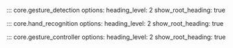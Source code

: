 ::: core.gesture_detection
    options:
      heading_level: 2
      show_root_heading: true

::: core.hand_recognition
    options:
      heading_level: 2
      show_root_heading: true

::: core.gesture_controller
    options:
      heading_level: 2
      show_root_heading: true